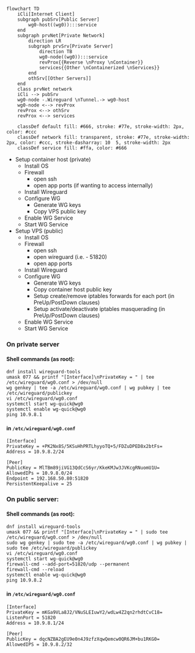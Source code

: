 ```mermaid
flowchart TD
    iCli[Internet Client]
    subgraph pubSrv[Public Server]
        wg0-host((wg0)):::service
    end
    subgraph prvNet[Private Network]
        direction LR
        subgraph prvSrv[Private Server]
            direction TB
            wg0-node((wg0)):::service
            revProx{{Reverse \nProxy \nContainer}}
            services{{Other \nContainerized \nServices}}
        end
        othSrv[[Other Servers]]
    end
    class prvNet network
    iCli --> pubSrv
    wg0-node -.Wireguard \nTunnel.-> wg0-host
    wg0-node <--> revProx
    revProx <--> othSrv
    revProx <--> services

    classDef default fill: #666, stroke: #77e, stroke-width: 2px, color: #ccc
    classDef network fill: transparent, stroke: #77e, stroke-width: 2px, color: #ccc, stroke-dasharray: 10  5, stroke-width: 2px
    classDef service fill: #ffa, color: #666

```


- Setup container host (private)
  - Install OS
  - Firewall
    - open ssh
    - open app ports (if wanting to access internally)
  - Install Wireguard
  - Configure WG
    - Generate WG keys
    - Copy VPS public key
  - Enable WG Service
  - Start WG Service
- Setup VPS (public)
  - Install OS
  - Firewall
    - open ssh
    - open wireguard (i.e. - 51820)
    - open app ports
  - Install Wireguard
  - Configure WG
    - Generate WG keys
    - Copy container host public key
    - Setup create/remove iptables forwards for each port (in PreUp/PostDown clauses)
    - Setup activate/deactivate iptables masquerading (in PreUp/PostDown clauses)
  - Enable WG Service
  - Start WG Service



### On private server
#### Shell commands (as root):
```console
dnf install wireguard-tools
umask 077 && printf "[Interface]\nPrivateKey = " | tee /etc/wireguard/wg0.conf > /dev/null
wg genkey | tee -a /etc/wireguard/wg0.conf | wg pubkey | tee /etc/wireguard/publickey
vi /etc/wireguard/wg0.conf
systemctl start wg-quick@wg0
systemctl enable wg-quick@wg0
ping 10.9.8.1
```
#### in `/etc/wireguard/wg0.conf`
```
[Interface]
PrivateKey = +PK2Nx8S/5KSuHhPRTLhyyoTQ+5/FDZuDPED8x2btFs=
Address = 10.9.8.2/24

[Peer]
PublicKey = MlTBm89jiVG13QdCcS6yr/KkeKMJw3JVKcgRNuomU1U=
AllowedIPs = 10.9.8.0/24
Endpoint = 192.168.50.80:51820
PersistentKeepalive = 25
```

### On public server:
#### Shell commands (as root):
```console
dnf install wireguard-tools
umask 077 && printf "[Interface]\nPrivateKey = " | sudo tee /etc/wireguard/wg0.conf > /dev/null
sudo wg genkey | sudo tee -a /etc/wireguard/wg0.conf | wg pubkey | sudo tee /etc/wireguard/publickey
vi /etc/wireguard/wg0.conf
systemctl start wg-quick@wg0
firewall-cmd --add-port=51820/udp --permanent
firewall-cmd --reload
systemctl enable wg-quick@wg0
ping 10.9.8.2
```
#### in `/etc/wireguard/wg0.conf`
```
[Interface]
PrivateKey = mKGa9VLa8J2/VNuSLEIuwY2/wdLw4Z2qn2rhdtCvC18=
ListenPort = 51820
Address = 10.9.8.1/24

[Peer]
PublicKey = dqcNZBA2gEU9e0n4J9zfzXqwQemcw0QR6JM+bu1RKG0=
AllowedIPS = 10.9.8.2/32
```
